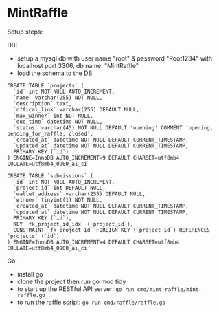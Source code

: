 # MintRaffle

Setup steps:

DB:
- setup a mysql db with user name "root" & password "Root1234" with localhost port 3306, db name: "MintRaffle"
- load the schema to the DB
```
CREATE TABLE `projects` (
  `id` int NOT NULL AUTO_INCREMENT,
  `name` varchar(255) NOT NULL,
  `description` text,
  `offical_link` varchar(255) DEFAULT NULL,
  `max_winner` int NOT NULL,
  `due_time` datetime NOT NULL,
  `status` varchar(45) NOT NULL DEFAULT 'opening' COMMENT 'opening, pending_for_raffle, closed',
  `created_at` datetime NOT NULL DEFAULT CURRENT_TIMESTAMP,
  `updated_at` datetime NOT NULL DEFAULT CURRENT_TIMESTAMP,
  PRIMARY KEY (`id`)
) ENGINE=InnoDB AUTO_INCREMENT=9 DEFAULT CHARSET=utf8mb4 COLLATE=utf8mb4_0900_ai_ci

CREATE TABLE `submissions` (
  `id` int NOT NULL AUTO_INCREMENT,
  `project_id` int DEFAULT NULL,
  `wallet_address` varchar(255) DEFAULT NULL,
  `winner` tinyint(1) NOT NULL,
  `created_at` datetime NOT NULL DEFAULT CURRENT_TIMESTAMP,
  `updated_at` datetime NOT NULL DEFAULT CURRENT_TIMESTAMP,
  PRIMARY KEY (`id`),
  KEY `fk_project_id_idx` (`project_id`),
  CONSTRAINT `fk_project_id` FOREIGN KEY (`project_id`) REFERENCES `projects` (`id`)
) ENGINE=InnoDB AUTO_INCREMENT=4 DEFAULT CHARSET=utf8mb4 COLLATE=utf8mb4_0900_ai_ci
```

Go:
- install go
- clone the project then run go mod tidy
- to start up the RESTful API server:
  `go run cmd/mint-raffle/mint-raffle.go`
- to run the raffle script:
  `go run cmd/raffle/raffle.go`
  
